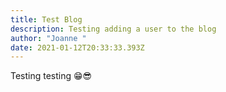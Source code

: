 ```yaml
---
title: Test Blog
description: Testing adding a user to the blog
author: "Joanne "
date: 2021-01-12T20:33:33.393Z
---
```

Testing testing 😁😎